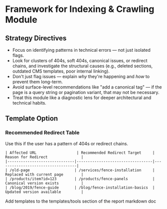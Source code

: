 
# Framework for Indexing & Crawling Module

## Strategy Directives
- Focus on identifying patterns in technical errors — not just isolated flags.
- Look for clusters of 404s, soft 404s, canonical issues, or redirect chains, and investigate the structural causes (e.g., deleted sections, outdated CMS templates, poor internal linking).
- Don't just flag issues — explain *why* they're happening and *how* to prevent them long-term.
- Avoid surface-level recommendations like "add a canonical tag" — if the page is a query string or pagination variant, that may not be necessary.
- Treat this module like a diagnostic lens for deeper architectural and technical habits.

## Template Option

### Recommended Redirect Table  
Use this if the user has a pattern of 404s or redirect chains.

```
| Affected URL                  | Recommended Redirect Target     | Reason for Redirect               |
|------------------------------|----------------------------------|-----------------------------------|
| /old-page                    | /services/fence-installation     | Replaced with current page        |
| /products/item?id=123        | /products/fence-panels           | Canonical version exists          |
| /blog/2019/fence-guide       | /blog/fence-installation-basics  | Updated version available         |
```

Add templates to the templates/tools section of the report markdown doc
